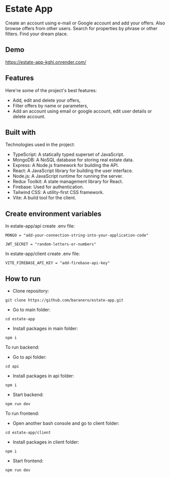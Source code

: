 # Estate App

Create an account using e-mail or Google account and add your offers. Also browse offers from other users. Search for properties by phrase or other filters. Find your dream place.

## Demo

https://estate-app-kghi.onrender.com/

## Features

Here're some of the project's best features:
 - Add, edit and delete your offers,
 - Filter offers by name or parameters,
 - Add an account using email or google account, edit user details or delete account.

## Built with

Technologies used in the project:
- TypeScript: A statically typed superset of JavaScript.
- MongoDB: A NoSQL database for storing real estate data.
- Express: A Node.js framework for building the API.
- React: A JavaScript library for building the user interface.
- Node.js: A JavaScript runtime for running the server.
- Redux Toolkit: A state management library for React.
- Firebase: Used for authentication.
- Tailwind CSS: A utility-first CSS framework.
- Vite: A build tool for the client.

## Create environment variables

In estate-app/api create .env file:
```
MONGO = "add-your-connection-string-into-your-application-code"
```
```
JWT_SECRET = "random-letters-or-numbers"
```

In estate-app/client create .env file:
```
VITE_FIREBASE_API_KEY = "add-firebase-api-key"
```

## How to run
- Clone repository:
```
git clone https://github.com/baranero/estate-app.git
```
- Go to main folder:
```
cd estate-app
```
 - Install packages in main folder:
```
npm i
```
To run backend:
- Go to api folder:
```
cd api
```
 - Install packages in api folder:
```
npm i
```
- Start backend:
```
npm run dev
```
To run frontend:<br>
- Open another bash console and go to client folder:
```
cd estate-app/client
```
 - Install packages in client folder:
```
npm i
```
- Start frontend:
```
npm run dev
```
